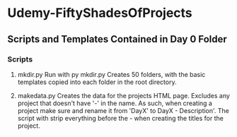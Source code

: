 # Udemy-FiftyShadesOfProjects

## Scripts and Templates Contained in Day 0 Folder

### Scripts

1. mkdir.py
Run with py mkdir.py
Creates 50 folders, with the basic templates copied into each folder in the root directory. 


2. makedata.py
Creates the data for the projects HTML page. Excludes any project that doesn't have '-' in the name.
As such, when creating a project make sure and rename it from 'DayX' to DayX - Description'.
The script with strip everything before the - when creating the titles for the project.


